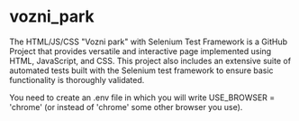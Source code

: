 # vozni_park
The HTML/JS/CSS "Vozni park" with Selenium Test Framework is a GitHub Project that provides versatile and interactive page implemented using HTML, JavaScript, and CSS. This project also includes an extensive suite of automated tests built with the Selenium test framework to ensure basic functionality is thoroughly validated.

You need to create an .env file in which you will write USE_BROWSER = 'chrome' (or instead of 'chrome' some other browser you use).